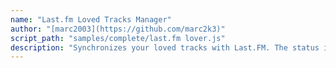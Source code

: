 ```yaml
---
name: "Last.fm Loved Tracks Manager"
author: "[marc2003](https://github.com/marc2k3)"
script_path: "samples/complete/last.fm lover.js"
description: "Synchronizes your loved tracks with Last.FM. The status is stored in `%smp_loved%` tag."
---
```

